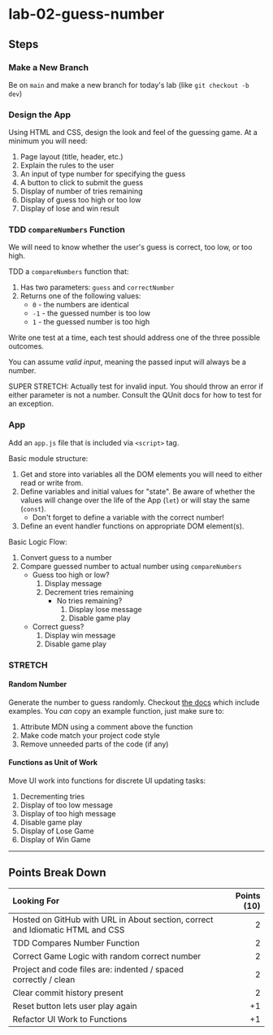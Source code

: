 # lab-02-guess-number

## Steps

### Make a New Branch

Be on `main` and make a new branch for today's lab (like
`git checkout -b dev`)

### Design the App

Using HTML and CSS, design the look and feel of the guessing game. At a minimum you will need:
1. Page layout (title, header, etc.)
1. Explain the rules to the user
1. An input of type number for specifying the guess
1. A button to click to submit the guess
1. Display of number of tries remaining
1. Display of guess too high or too low
1. Display of lose and win result

### TDD `compareNumbers` Function

We will need to know whether the user's guess is correct, too low, or too high.

TDD a `compareNumbers` function that:
1. Has two parameters: `guess` and `correctNumber`
1. Returns one of the following values:
   - `0` - the numbers are identical
   - `-1` - the guessed number is too low
   - `1` - the guessed number is too high

Write one test at a time, each test should address one of the three possible outcomes.

You can assume _valid input_, meaning the passed input will always be a number.

SUPER STRETCH: Actually test for invalid input. You should throw an error if either parameter is not a number. Consult the QUnit docs for how to test for an exception.

### App

Add an `app.js` file that is included via `<script>` tag.

Basic module structure:
1. Get and store into variables all the DOM elements you will need to either
read or write from.
2. Define variables and initial values for "state". Be aware of whether the values will change over the life of the App (`let`) or will stay the same (`const`). 
   - Don't forget to define a variable with the correct number!
3. Define an event handler functions on appropriate DOM element(s).

Basic Logic Flow:

1. Convert guess to a number
1. Compare guessed number to actual number using `compareNumbers`
   - Guess too high or low?
      1. Display message
      1. Decrement tries remaining
         - No tries remaining?
            1. Display lose message
            1. Disable game play
   - Correct guess?
      1. Display win message
      1. Disable game play

### STRETCH

#### Random Number

Generate the number to guess randomly. Checkout [the docs](https://developer.mozilla.org/en-US/docs/Web/JavaScript/Reference/Global_Objects/Math/random) which include examples. You _can_ copy an example function, just make sure to:
1. Attribute MDN using a comment above the function
1. Make code match your project code style
1. Remove unneeded parts of the code (if any)

#### Functions as Unit of Work

Move UI work into functions for discrete UI updating tasks:
1. Decrementing tries
1. Display of too low message
1. Display of too high message
1. Disable game play
1. Display of Lose Game
1. Display of Win Game

---

## Points Break Down

Looking For | Points (10)
:--|--:
Hosted on GitHub with URL in About section, correct and Idiomatic HTML and CSS | 2 
TDD Compares Number Function | 2
Correct Game Logic with random correct number | 2
Project and code files are: indented / spaced correctly / clean | 2
Clear commit history present | 2 
Reset button lets user play again | +1
Refactor UI Work to Functions | +1